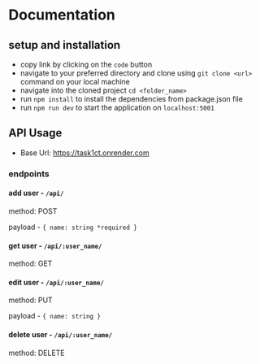# Documentation

## setup and installation

- copy link by clicking on the `code` button
- navigate to your preferred directory and clone using `git clone <url>` command on your local machine
- navigate into the cloned project `cd <folder_name>`
- run `npm install` to install the dependencies from package.json file
- run `npm run dev` to start the application on `localhost:5001`

## API Usage

* Base Url: https://task1ct.onrender.com

### endpoints

#### add user - `/api/`
method: POST

payload - `{
    name: string *required
}`

#### get user - `/api/:user_name/`
method: GET

#### edit user - `/api/:user_name/`
method: PUT

payload - `{
    name: string
}`

#### delete user - `/api/:user_name/`
method: DELETE


